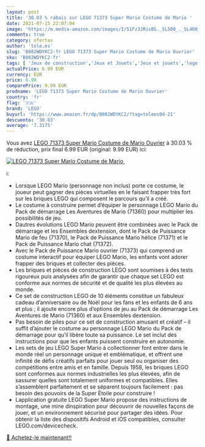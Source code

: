 ```yaml
---
layout: post
title: '30.03 % rabais sur LEGO 71373 Super Mario Costume de Mario '
date: 2021-07-15 22:07:04
image: 'https://m.media-amazon.com/images/I/51Fz3JRisBS._SL500_._SL400_.jpg'
comments: true
category: ofertas
author: 'tole.es'
slug: 'B082WDYKC2-fr LEGO 71373 Super Mario Costume de Mario Ouvrier'
sku: 'B082WDYKC2-fr'
tags: [ 'Jeux de construction','Jeux et Jouets','Jeux et jouets','lego', ]
actualPrice: 6.99 EUR
currency: EUR
price: 6.99
comparePrice: 9.99 EUR
prodname: 'LEGO 71373 Super Mario Costume de Mario Ouvrier'
country: 'fr'
flag: '🇫🇷'
brand: 'LEGO'
buyurl: 'https://www.amazon.fr/dp/B082WDYKC2/?tag=tolees0d-21'
descuento: '30.03'
average: '7.3175'
---
```


Vous avez [LEGO 71373 Super Mario Costume de Mario Ouvrier](https://www.amazon.fr/dp/B082WDYKC2/?tag=tolees0d-21)  à  30.03 % de réduction, prix final  6.99 EUR (original: 9.99 EUR) ici:

[![LEGO 71373 Super Mario Costume de Mario ](https://m.media-amazon.com/images/I/51Fz3JRisBS._SL500_._SL400_.jpg)](https://www.amazon.fr/dp/B082WDYKC2/?tag=tolees0d-21)

ℹ️:

- Lorsque LEGO Mario (personnage non inclus) porte ce costume, le joueur peut gagner des pièces virtuelles en le faisant frapper très fort sur les briques LEGO qui composent le parcours qu’il a créé.
- Le costume à construire permet d’équiper le personnage LEGO Mario du Pack de démarrage Les Aventures de Mario (71360) pour multiplier les possibilités de jeu.
- Dautres évolutions LEGO Mario peuvent être combinées avec le Pack de démarrage et les Ensembles dextension, dont le Pack de Puissance Mario de feu (71370), le Pack de Puissance Mario hélice (71371) et le Pack de Puissance Mario chat (71372).
- Avec le Pack de Puissance Mario ouvrier (71373) qui comprend un costume interactif pour équiper LEGO Mario, les enfants vont adorer frapper des briques et collecter des pièces.
- Les briques et pièces de construction LEGO sont soumises à des tests rigoureux puis analysées afin de garantir que chaque set LEGO est conforme aux normes de sécurité et de qualité les plus élevées au monde.
- Ce set de construction LEGO de 10 éléments constitue un fabuleux cadeau d’anniversaire ou de Noël pour les fans et les enfants de 6 ans et plus ; il ajoute encore plus d’options de jeu au Pack de démarrage Les Aventures de Mario (71360) et aux Ensembles dextension.
- Pas besoin de piles pour ce set de construction amusant et créatif – il suffit d’ajouter le costume au personnage LEGO Mario du Pack de démarrage pour qu’il libère toute sa puissance. Le set inclut des instructions pour que les enfants puissent construire en autonomie.
- Les sets de jeu LEGO Super Mario à collectionner font entrer dans le monde réel un personnage unique et emblématique, et offrent une infinité de défis créatifs parfaits pour jouer seul ou organiser des compétitions entre amis et en famille. Depuis 1958, les briques LEGO sont conformes aux normes industrielles les plus élevées, afin de sassurer quelles sont totalement uniformes et compatibles. Elles s’assemblent parfaitement et se séparent toujours facilement : pas besoin des pouvoirs de la Super Étoile pour construire !
- Lapplication gratuite LEGO Super Mario propose des instructions de montage, une mine dinspiration pour découvrir de nouvelles façons de jouer, et un environnement sécurisé pour partager des idées. Pour obtenir la liste des dispositifs Android et iOS compatibles, consulter LEGO.com/devicecheck.

[🛒 Achetez-le maintenant!!](https://www.amazon.fr/dp/B082WDYKC2/?tag=tolees0d-21)
